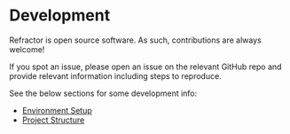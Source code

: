 # Development

Refractor is open source software. As such, contributions are always welcome!

If you spot an issue, please open an issue on the relevant GitHub repo and provide relevant information including steps to reproduce.

See the below sections for some development info:

-   [Environment Setup](/development/setup?id=environment-setup)
-   [Project Structure](/development/projectstructure?id=project-structure)
